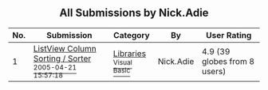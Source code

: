 ﻿<div align="center">

## All Submissions by Nick\.Adie

</div>

No.  | Submission | Category | By   | User Rating
---- | ---------- | -------- | ---- | -----------
1 | [ListView Column Sorting / Sorter<br /><sup>2005-04-21 15:57:18</sup>](https://github.com/Planet-Source-Code/nick-adie-listview-column-sorting-sorter__1-60137) | [Libraries<br /><sup>Visual Basic</sup>](../ByCategory/libraries__1-49.md) | Nick\.Adie | 4.9 (39 globes from 8 users)
